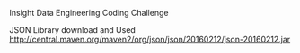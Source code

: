 Insight Data Engineering Coding Challenge

JSON Library download and Used
http://central.maven.org/maven2/org/json/json/20160212/json-20160212.jar
